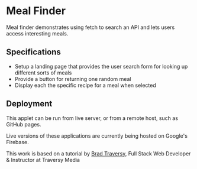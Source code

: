 # Meal Finder

Meal finder demonstrates using fetch to search an API and lets users access interesting meals.

## Specifications

* Setup a landing page that provides the user search form for looking up different sorts of meals
* Provide a button for returning one random meal
* Display each the specific recipe for a meal when selected

## Deployment

This applet can be run from live server, or from a remote host, such as GitHub pages.

Live versions of these applications are currently being hosted on Google's Firebase.

This work is based on a tutorial by [Brad Traversy](https://www.udemy.com/user/brad-traversy/), Full Stack Web Developer & Instructor at Traversy Media
